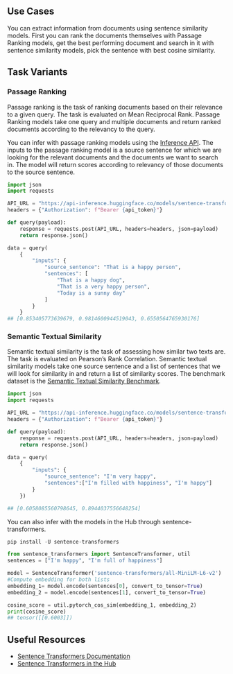 ## Use Cases
You can extract information from documents using sentence similarity models. First you can rank the documents themselves with Passage Ranking models, get the best performing document and search in it with sentence similarity models, pick the sentence with best cosine similarity. 

## Task Variants

### Passage Ranking
Passage ranking is the task of ranking documents based on their relevance to a given query. The task is evaluated on Mean Reciprocal Rank. Passage Ranking models take one query and multiple documents and return ranked documents according to the relevancy to the query.

You can infer with passage ranking models using the [Inference API](https://huggingface.co/inference-api). The inputs to the passage ranking model is a source sentence for which we are looking for the relevant documents and the documents we want to search in. The model will return scores according to relevancy of those documents to the source sentence. 

```python
import json
import requests

API_URL = "https://api-inference.huggingface.co/models/sentence-transformers/msmarco-distilbert-base-tas-b" # msmarco models are used for passage ranking
headers = {"Authorization": f"Bearer {api_token}"}

def query(payload):
    response = requests.post(API_URL, headers=headers, json=payload)
    return response.json()

data = query(
    {
        "inputs": {
            "source_sentence": "That is a happy person",
            "sentences": [
                "That is a happy dog",
                "That is a very happy person",
                "Today is a sunny day"
            ]
        }
    }
## [0.853405773639679, 0.9814600944519043, 0.6550564765930176]
```

### Semantic Textual Similarity
Semantic textual similarity is the task of assessing how similar two texts are. The task is evaluated on Pearson’s Rank Correlation. Semantic textual similarity models take one source sentence and a list of sentences that we will look for similarity in and return a list of similarity scores. The benchmark dataset is the [Semantic Textual Similarity Benchmark](http://ixa2.si.ehu.eus/stswiki/index.php/STSbenchmark).

```python
import json
import requests

API_URL = "https://api-inference.huggingface.co/models/sentence-transformers/all-MiniLM-L6-v2" # sentence similarity model
headers = {"Authorization": f"Bearer {api_token}"}

def query(payload):
    response = requests.post(API_URL, headers=headers, json=payload)
    return response.json()

data = query(
    {
        "inputs": {
            "source_sentence": "I'm very happy",
            "sentences":["I'm filled with happiness", "I'm happy"]
        }
    })

## [0.6058085560798645, 0.8944037556648254]
```
You can also infer with the models in the Hub through sentence-transformers.

```python
pip install -U sentence-transformers

from sentence_transformers import SentenceTransformer, util
sentences = ["I'm happy", "I'm full of happiness"]

model = SentenceTransformer('sentence-transformers/all-MiniLM-L6-v2')
#Compute embedding for both lists
embedding_1= model.encode(sentences[0], convert_to_tensor=True)
embedding_2 = model.encode(sentences[1], convert_to_tensor=True)

cosine_score = util.pytorch_cos_sim(embedding_1, embedding_2)
print(cosine_score)
## tensor([[0.6003]])
```


## Useful Resources
- [Sentence Transformers Documentation](https://www.sbert.net/)
- [Sentence Transformers in the Hub](https://huggingface.co/blog/sentence-transformers-in-the-hub)
